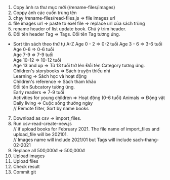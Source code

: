 1. Copy ảnh ra thư mục mới (/rename-files/images)  
2. Coppy ảnh các cuốn trùng tên  
3. chạy /rename-files/read-files.js => file images url  
4. file images url => paste to exel file  => replace url của sách trùng
5. rename header of list update book. Chú ý trim header.  
6. Đổi tên header Tag => Tags. Đổi tên Tag tương ứng.  
- Sort tên sách theo thứ tự A-Z
Age 0 - 2 => 0-2 tuổi
Age 3 - 6 => 3-6 tuổi
Age 0-6 => 0-6 tuổi  
Age 7-9 => 7-9 tuổi  
Age 10-12 => 10-12 tuổi  
Age 13 and up => Từ 13 tuổi trở lên
Đổi tên Category tương ứng.   
Children's storybooks => Sách truyện thiếu nhi   
Learning => Sách học và hoạt động  
Children's reference => Sách tham khảo  
Đổi tên Subcatory tương ứng.   
Early readers => 7-9 tuổi  
Activities for young children => Hoạt động (0-6 tuổi)
Animals => Động vật  
Daily living => Cuộc sống thường ngày  
// Remote filter, Sort by name books
7. Download as csv => import_files.  
8. Run csv-read-create-new.js  
// if upload books for February 2021. The file name of import_files and upload_file will be 202101.  
// Images name will include 2021/01 but Tags will include sach-thang-02-2021
9. Replace all 500,000đ => 500\,000đ  
10. Upload images  
11. Upload files  
12. Check result  
13. Commit git
